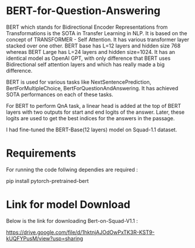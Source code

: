 # BERT-for-Question-Answering
BERT which stands for Bidirectional Encoder Representations from Transformations is the SOTA in Transfer Learning in NLP.
It is based on the concept of TRANSFORMER - Self Attention. It has various transformer layer stacked over one other.
BERT base has L=12 layers and hidden size 768 whereas BERT Large has L=24 layers and hidden size=1024. It has an identical model as OpenAI GPT, with only difference that BERT uses Bidirectional self attention layers and which has really made a big difference. 

BERT is used for various tasks like NextSentencePrediction, BertForMultipleChoice, BertForQuestionAndAnswering. It has achieved SOTA performances on each of these tasks. 

For BERT to perform QnA task, a linear head is added at the top of BERT layers with two outputs for start and end logits of the answer. Later, these logits are used to get the best indices for the answers in the passage. 

I had fine-tuned the BERT-Base(12 layers) model on Squad-1.1 dataset. 






# Requirements
For running the code follwing dependies are required :

pip install pytorch-pretrained-bert

# Link for model Download
Below is the link for downloading Bert-on-Squad-V1.1 :

https://drive.google.com/file/d/1hktnjAJOdOwPxTK3R-KST9-kUQFYPusM/view?usp=sharing


